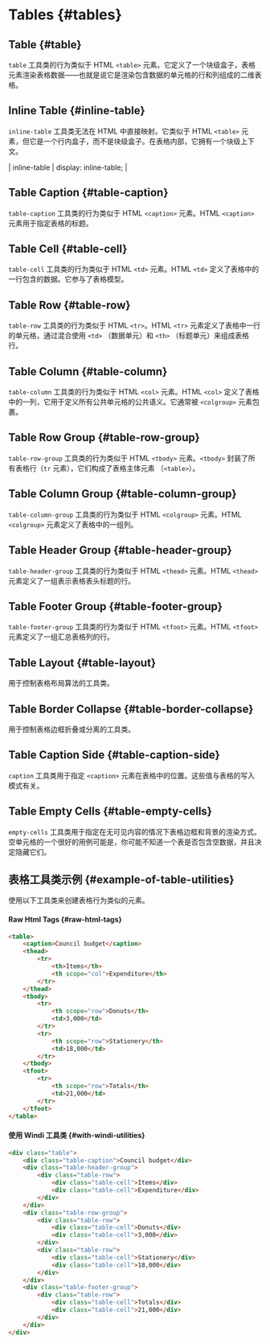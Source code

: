 # Tables {#tables}

## Table {#table}

`table` 工具类的行为类似于 HTML `<table>` 元素。它定义了一个块级盒子，表格元素渲染表格数据——也就是说它是渲染包含数据的单元格的行和列组成的二维表格。

<PlaygroundWithVariants
  variant='table'
  :variants='[]'
  fixed='dark:text-white opacity-85'
  nested=true
  appended='table-caption border-collapse text-center table-header-group table-row table-cell table-row-group table-footer-group text-xs border border-emerald-500 bg-emerald-200 p-1 py-2 text-emerald-600 font-medium font-bold'
  html='&lt;div class="{class} text-xs border-collapse"&gt;
    &lt;div class="table-caption text-center text-emerald-600 py-2 font-bold"&gt;Council budget&lt;/div&gt;
    &lt;div class="table-header-group bg-emerald-200"&gt;
        &lt;div class="table-row"&gt;
            &lt;div class="table-cell border border-emerald-500 p-1 text-emerald-600 font-medium"&gt;Items&lt;/div&gt;
            &lt;div class="table-cell border border-emerald-500 p-1 text-emerald-600 font-medium" scope="col"&gt;Expenditure&lt;/div&gt;
        &lt;/div&gt;
    &lt;/div&gt;
    &lt;div class="table-row-group"&gt;
        &lt;div class="table-row"&gt;
            &lt;div class="table-cell border border-emerald-500 p-1 text-emerald-600"&gt;Donuts&lt;/div&gt;
            &lt;div class="table-cell border border-emerald-500 p-1 text-emerald-600"&gt;3,000&lt;/div&gt;
        &lt;/div&gt;
        &lt;div class="table-row"&gt;
            &lt;div class="table-cell border border-emerald-500 p-1 text-emerald-600"&gt;Stationery&lt;/div&gt;
            &lt;div class="table-cell border border-emerald-500 p-1 text-emerald-600"&gt;18,000&lt;/div&gt;
        &lt;/div&gt;
    &lt;/div&gt;
    &lt;div class="table-footer-group"&gt;
        &lt;div class="table-row"&gt;
            &lt;div class="table-cell border border-emerald-500 p-1 text-emerald-600"&gt;Totals&lt;/div&gt;
            &lt;div class="table-cell border border-emerald-500 p-1 text-emerald-600"&gt;21,000&lt;/div&gt;
        &lt;/div&gt;
    &lt;/div&gt;
&lt;/div&gt;'
/>

## Inline Table {#inline-table}

`inline-table` 工具类无法在 HTML 中直接映射。它类似于 HTML `<table>` 元素，但它是一个行内盒子，而不是块级盒子。在表格内部，它拥有一个块级上下文。

<PlaygroundWithVariants
  variant='inline-table'
  :variants='[]'
  fixed='dark:text-white opacity-85'
  nested=true
  appended='table-caption border-collapse text-center table-header-group table-row table-cell table-row-group table-footer-group text-xs border border-emerald-500 bg-emerald-200 p-1 py-2 text-emerald-600 font-medium font-bold'
  html='&lt;div class="{class} text-xs border-collapse"&gt;
    &lt;div class="table-caption text-center text-emerald-600 py-2 font-bold"&gt;Council budget&lt;/div&gt;
    &lt;div class="table-header-group bg-emerald-200"&gt;
        &lt;div class="table-row"&gt;
            &lt;div class="table-cell border border-emerald-500 p-1 text-emerald-600 font-medium"&gt;Items&lt;/div&gt;
            &lt;div class="table-cell border border-emerald-500 p-1 text-emerald-600 font-medium" scope="col"&gt;Expenditure&lt;/div&gt;
        &lt;/div&gt;
    &lt;/div&gt;
    &lt;div class="table-row-group"&gt;
        &lt;div class="table-row"&gt;
            &lt;div class="table-cell border border-emerald-500 p-1 text-emerald-600"&gt;Donuts&lt;/div&gt;
            &lt;div class="table-cell border border-emerald-500 p-1 text-emerald-600"&gt;3,000&lt;/div&gt;
        &lt;/div&gt;
        &lt;div class="table-row"&gt;
            &lt;div class="table-cell border border-emerald-500 p-1 text-emerald-600"&gt;Stationery&lt;/div&gt;
            &lt;div class="table-cell border border-emerald-500 p-1 text-emerald-600"&gt;18,000&lt;/div&gt;
        &lt;/div&gt;
    &lt;/div&gt;
    &lt;div class="table-footer-group"&gt;
        &lt;div class="table-row"&gt;
            &lt;div class="table-cell border border-emerald-500 p-1 text-emerald-600"&gt;Totals&lt;/div&gt;
            &lt;div class="table-cell border border-emerald-500 p-1 text-emerald-600"&gt;21,000&lt;/div&gt;
        &lt;/div&gt;
    &lt;/div&gt;
&lt;/div&gt;'
/>

| inline-table	| display: inline-table; |

## Table Caption {#table-caption}

`table-caption` 工具类的行为类似于 HTML `<caption>` 元素。HTML `<caption>` 元素用于指定表格的标题。

<PlaygroundWithVariants
  variant='table-caption'
  :variants='[]'
  fixed='dark:text-white opacity-85'
  nested=true
  appended='table border-collapse text-center table-header-group table-row table-cell table-row-group table-footer-group text-xs border border-emerald-500 bg-emerald-200 p-1 py-2 text-emerald-600 font-medium font-bold ring ring-amber-400'
  html='&lt;div class="table text-xs border-collapse"&gt;
    &lt;div class="{class} text-center text-emerald-600 py-2 font-bold ring ring-amber-400"&gt;Council budget&lt;/div&gt;
    &lt;div class="table-header-group bg-emerald-200"&gt;
        &lt;div class="table-row"&gt;
            &lt;div class="table-cell border border-emerald-500 p-1 text-emerald-600 font-medium"&gt;Items&lt;/div&gt;
            &lt;div class="table-cell border border-emerald-500 p-1 text-emerald-600 font-medium" scope="col"&gt;Expenditure&lt;/div&gt;
        &lt;/div&gt;
    &lt;/div&gt;
    &lt;div class="table-row-group"&gt;
        &lt;div class="table-row"&gt;
            &lt;div class="table-cell border border-emerald-500 p-1 text-emerald-600"&gt;Donuts&lt;/div&gt;
            &lt;div class="table-cell border border-emerald-500 p-1 text-emerald-600"&gt;3,000&lt;/div&gt;
        &lt;/div&gt;
        &lt;div class="table-row"&gt;
            &lt;div class="table-cell border border-emerald-500 p-1 text-emerald-600"&gt;Stationery&lt;/div&gt;
            &lt;div class="table-cell border border-emerald-500 p-1 text-emerald-600"&gt;18,000&lt;/div&gt;
        &lt;/div&gt;
    &lt;/div&gt;
    &lt;div class="table-footer-group"&gt;
        &lt;div class="table-row"&gt;
            &lt;div class="table-cell border border-emerald-500 p-1 text-emerald-600"&gt;Totals&lt;/div&gt;
            &lt;div class="table-cell border border-emerald-500 p-1 text-emerald-600"&gt;21,000&lt;/div&gt;
        &lt;/div&gt;
    &lt;/div&gt;
&lt;/div&gt;'
/>

## Table Cell {#table-cell}

`table-cell` 工具类的行为类似于 HTML `<td>` 元素。HTML `<td>` 定义了表格中的一行包含的数据。它参与了表格模型。

<PlaygroundWithVariants
  variant='table-cell'
  :variants='[]'
  fixed='dark:text-white opacity-85'
  nested=true
  appended='table border-collapse table-caption text-center table-header-group table-row table-row-group table-footer-group text-xs border border-emerald-500 bg-emerald-200 p-1 py-2 text-emerald-600 font-medium font-bold ring ring-offset-2 ring-amber-400'
  html='&lt;div class="table text-xs border-collapse"&gt;
    &lt;div class="table-caption text-center text-emerald-600 py-2 font-bold"&gt;Council budget&lt;/div&gt;
    &lt;div class="table-header-group bg-emerald-200"&gt;
        &lt;div class="table-row"&gt;
            &lt;div class="table-cell border border-emerald-500 p-1 text-emerald-600 font-medium"&gt;Items&lt;/div&gt;
            &lt;div class="table-cell border border-emerald-500 p-1 text-emerald-600 font-medium" scope="col"&gt;Expenditure&lt;/div&gt;
        &lt;/div&gt;
    &lt;/div&gt;
    &lt;div class="table-row-group"&gt;
        &lt;div class="table-row"&gt;
            &lt;div class="table-cell ring ring-offset-2 ring-amber-400 border border-emerald-500 p-1 text-emerald-600"&gt;Donuts&lt;/div&gt;
            &lt;div class="table-cell border border-emerald-500 p-1 text-emerald-600"&gt;3,000&lt;/div&gt;
        &lt;/div&gt;
        &lt;div class="table-row"&gt;
            &lt;div class="table-cell border border-emerald-500 p-1 text-emerald-600"&gt;Stationery&lt;/div&gt;
            &lt;div class="table-cell border border-emerald-500 p-1 text-emerald-600"&gt;18,000&lt;/div&gt;
        &lt;/div&gt;
    &lt;/div&gt;
    &lt;div class="table-footer-group"&gt;
        &lt;div class="table-row"&gt;
            &lt;div class="table-cell border border-emerald-500 p-1 text-emerald-600"&gt;Totals&lt;/div&gt;
            &lt;div class="table-cell border border-emerald-500 p-1 text-emerald-600"&gt;21,000&lt;/div&gt;
        &lt;/div&gt;
    &lt;/div&gt;
&lt;/div&gt;'
/>

## Table Row {#table-row}

`table-row` 工具类的行为类似于 HTML `<tr>`。HTML `<tr>` 元素定义了表格中一行的单元格，通过混合使用 `<td>` （数据单元）和 `<th>` （标题单元）来组成表格行。

<PlaygroundWithVariants
  variant='table-row'
  :variants='[]'
  fixed='dark:text-white opacity-85'
  nested=true
  appended='table border-collapse text-center table-caption table-header-group table-row table-cell table-row-group table-footer-group text-xs border border-emerald-500 bg-emerald-200 p-1 py-2 text-emerald-600 font-medium font-bold ring ring-offset-2 ring-amber-400'
  html='&lt;div class="table text-xs border-collapse"&gt;
    &lt;div class="table-caption text-center text-emerald-600 py-2 font-bold"&gt;Council budget&lt;/div&gt;
    &lt;div class="table-header-group bg-emerald-200"&gt;
        &lt;div class="table-row"&gt;
            &lt;div class="table-cell border border-emerald-500 p-1 text-emerald-600 font-medium"&gt;Items&lt;/div&gt;
            &lt;div class="table-cell border border-emerald-500 p-1 text-emerald-600 font-medium" scope="col"&gt;Expenditure&lt;/div&gt;
        &lt;/div&gt;
    &lt;/div&gt;
    &lt;div class="table-row-group"&gt;
        &lt;div class="table-row ring ring-offset-2 ring-amber-400"&gt;
            &lt;div class="table-cell border border-emerald-500 p-1 text-emerald-600"&gt;Donuts&lt;/div&gt;
            &lt;div class="table-cell border border-emerald-500 p-1 text-emerald-600"&gt;3,000&lt;/div&gt;
        &lt;/div&gt;
        &lt;div class="table-row"&gt;
            &lt;div class="table-cell border border-emerald-500 p-1 text-emerald-600"&gt;Stationery&lt;/div&gt;
            &lt;div class="table-cell border border-emerald-500 p-1 text-emerald-600"&gt;18,000&lt;/div&gt;
        &lt;/div&gt;
    &lt;/div&gt;
    &lt;div class="table-footer-group"&gt;
        &lt;div class="table-row"&gt;
            &lt;div class="table-cell border border-emerald-500 p-1 text-emerald-600"&gt;Totals&lt;/div&gt;
            &lt;div class="table-cell border border-emerald-500 p-1 text-emerald-600"&gt;21,000&lt;/div&gt;
        &lt;/div&gt;
    &lt;/div&gt;
&lt;/div&gt;'
/>

## Table Column {#table-column}

`table-column` 工具类的行为类似于 HTML `<col>` 元素。HTML `<col>` 定义了表格中的一列，它用于定义所有公共单元格的公共语义。它通常被 `<colgroup>` 元素包裹。

<PlaygroundWithVariants
  variant='table-column'
  :variants='[]'
  fixed='dark:text-white opacity-85'
  nested=true
  appended='table text-center border-collapse table-caption table-column-group table-column table-row table-cell text-xs border border-emerald-500 bg-emerald-200 bg-teal-200 bg-yellow-200 bg-green-200 p-1 py-2 text-emerald-600 font-medium font-bold'
  html='&lt;div class="table border-collapse text-xs text-emerald-600"&gt;
    &lt;div class="table-caption text-center text-emerald-600 py-2 font-bold"&gt;Superheros&lt;/div&gt;
    &lt;div class="table-column-group"&gt;
        &lt;div class="table-column bg-emerald-200"&gt;&lt;/div&gt;
        &lt;div class="table-column bg-teal-200"&gt;&lt;/div&gt;
        &lt;div class="table-column bg-yellow-200"&gt;&lt;/div&gt;
    &lt;/div&gt;
    &lt;div class="table-row"&gt;
        &lt;div class="table-cell p-1 border border-emerald-500 font-medium"&gt;Hero&lt;/div&gt;
        &lt;div class="table-cell p-1 border border-emerald-500"&gt;Batman&lt;/div&gt;
        &lt;div class="table-cell p-1 border border-emerald-500"&gt;Flash&lt;/div&gt;
    &lt;/div&gt;
    &lt;div class="table-row"&gt;
        &lt;div class="table-cell p-1 border border-emerald-500 font-medium"&gt;Skill&lt;/div&gt;
        &lt;div class="table-cell p-1 border border-emerald-500"&gt;Smarts&lt;/div&gt;
        &lt;div class="table-cell p-1 border border-emerald-500"&gt;Speed&lt;/div&gt;
    &lt;/div&gt;
&lt;/div&gt;'
/>
## Table Row Group {#table-row-group}

`table-row-group` 工具类的行为类似于 HTML `<tbody>` 元素。`<tbody>` 封装了所有表格行（`tr` 元素），它们构成了表格主体元素   （`<table>`）。

<PlaygroundWithVariants
  variant='table-row-group'
  :variants='[]'
  fixed='dark:text-white opacity-85'
  nested=true
  appended='table border-collapse text-center table-caption table-header-group table-row table-cell table-row-group table-footer-group text-xs border border-emerald-500 bg-emerald-200 p-1 py-2 text-emerald-600 font-medium font-bold ring ring-offset-2 ring-amber-400'
  html='&lt;div class="table text-xs text-emerald-600 border-collapse"&gt;
    &lt;div class="table-caption text-center py-2 font-bold"&gt;Council budget&lt;/div&gt;
    &lt;div class="table-header-group bg-emerald-200"&gt;
        &lt;div class="table-row"&gt;
            &lt;div class="table-cell border border-emerald-500 p-1 font-medium"&gt;Items&lt;/div&gt;
            &lt;div class="table-cell border border-emerald-500 p-1 font-medium" scope="col"&gt;Expenditure&lt;/div&gt;
        &lt;/div&gt;
    &lt;/div&gt;
    &lt;div class="table-row-group ring ring-offset-2 ring-amber-400"&gt;
        &lt;div class="table-row"&gt;
            &lt;div class="table-cell border border-emerald-500 p-1"&gt;Donuts&lt;/div&gt;
            &lt;div class="table-cell border border-emerald-500 p-1"&gt;3,000&lt;/div&gt;
        &lt;/div&gt;
        &lt;div class="table-row"&gt;
            &lt;div class="table-cell border border-emerald-500 p-1"&gt;Stationery&lt;/div&gt;
            &lt;div class="table-cell border border-emerald-500 p-1"&gt;18,000&lt;/div&gt;
        &lt;/div&gt;
    &lt;/div&gt;
    &lt;div class="table-footer-group"&gt;
        &lt;div class="table-row"&gt;
            &lt;div class="table-cell border border-emerald-500 p-1"&gt;Totals&lt;/div&gt;
            &lt;div class="table-cell border border-emerald-500 p-1"&gt;21,000&lt;/div&gt;
        &lt;/div&gt;
    &lt;/div&gt;
&lt;/div&gt;'
/>

## Table Column Group {#table-column-group}

`table-column-group` 工具类的行为类似于 HTML `<colgroup>` 元素。HTML `<colgroup>` 元素定义了表格中的一组列。

<PlaygroundWithVariants
  variant='table-column-group'
  :variants='[]'
  fixed='dark:text-white opacity-85'
  nested=true
  appended='table text-center table-caption border-collapse table-column-group table-column table-row table-cell text-xs border border-emerald-500 bg-emerald-200 bg-teal-200 bg-yellow-200 bg-green-200 p-1 py-2 text-emerald-600 font-medium font-bold'
  html='&lt;div class="table text-xs text-emerald-600 border-collapse"&gt;
    &lt;div class="table-caption text-center text-emerald-600 py-2 font-bold"&gt;Superheros&lt;/div&gt;
    &lt;div class="table-column-group"&gt;
        &lt;div class="table-column bg-emerald-200"&gt;&lt;/div&gt;
        &lt;div class="table-column bg-teal-200"&gt;&lt;/div&gt;
        &lt;div class="table-column bg-yellow-200"&gt;&lt;/div&gt;
    &lt;/div&gt;
    &lt;div class="table-row"&gt;
        &lt;div class="table-cell p-1 border border-emerald-500 font-medium"&gt;Hero&lt;/div&gt;
        &lt;div class="table-cell p-1 border border-emerald-500"&gt;Batman&lt;/div&gt;
        &lt;div class="table-cell p-1 border border-emerald-500"&gt;Flash&lt;/div&gt;
    &lt;/div&gt;
    &lt;div class="table-row"&gt;
        &lt;div class="table-cell p-1 border border-emerald-500 font-medium"&gt;Skill&lt;/div&gt;
        &lt;div class="table-cell p-1 border border-emerald-500"&gt;Smarts&lt;/div&gt;
        &lt;div class="table-cell p-1 border border-emerald-500"&gt;Speed&lt;/div&gt;
    &lt;/div&gt;
&lt;/div&gt;'
/>

## Table Header Group {#table-header-group}

`table-header-group` 工具类的行为类似于 HTML `<thead>` 元素。HTML `<thead>` 元素定义了一组表示表格表头标题的行。

<PlaygroundWithVariants
  variant='table-header-group'
  :variants='[]'
  fixed='dark:text-white opacity-85'
  nested=true
  appended='table text-center table-caption border-collapse table-header-group table-row table-cell table-row-group table-footer-group text-xs border border-emerald-500 bg-emerald-200 p-1 py-2 text-emerald-600 font-medium font-bold ring ring-offset-2 ring-amber-400'
  html='&lt;div class="table text-xs border-collapse"&gt;
    &lt;div class="table-caption text-center text-emerald-600 py-2 font-bold"&gt;Council budget&lt;/div&gt;
    &lt;div class="table-header-group bg-emerald-200 ring ring-offset-2 ring-amber-400"&gt;
        &lt;div class="table-row"&gt;
            &lt;div class="table-cell border border-emerald-500 p-1 text-emerald-600 font-medium"&gt;Items&lt;/div&gt;
            &lt;div class="table-cell border border-emerald-500 p-1 text-emerald-600 font-medium" scope="col"&gt;Expenditure&lt;/div&gt;
        &lt;/div&gt;
    &lt;/div&gt;
    &lt;div class="table-row-group"&gt;
        &lt;div class="table-row"&gt;
            &lt;div class="table-cell border border-emerald-500 p-1 text-emerald-600"&gt;Donuts&lt;/div&gt;
            &lt;div class="table-cell border border-emerald-500 p-1 text-emerald-600"&gt;3,000&lt;/div&gt;
        &lt;/div&gt;
        &lt;div class="table-row"&gt;
            &lt;div class="table-cell border border-emerald-500 p-1 text-emerald-600"&gt;Stationery&lt;/div&gt;
            &lt;div class="table-cell border border-emerald-500 p-1 text-emerald-600"&gt;18,000&lt;/div&gt;
        &lt;/div&gt;
    &lt;/div&gt;
    &lt;div class="table-footer-group"&gt;
        &lt;div class="table-row"&gt;
            &lt;div class="table-cell border border-emerald-500 p-1 text-emerald-600"&gt;Totals&lt;/div&gt;
            &lt;div class="table-cell border border-emerald-500 p-1 text-emerald-600"&gt;21,000&lt;/div&gt;
        &lt;/div&gt;
    &lt;/div&gt;
&lt;/div&gt;'
/>

## Table Footer Group {#table-footer-group}

`table-footer-group` 工具类的行为类似于 HTML `<tfoot>` 元素。HTML `<tfoot>` 元素定义了一组汇总表格列的行。

<PlaygroundWithVariants
  variant='table-footer-group'
  :variants='[]'
  fixed='dark:text-white opacity-85'
  nested=true
  appended='table text-center table-caption border-collapse table-header-group table-row table-cell table-row-group table-footer-group text-xs border border-emerald-500 bg-emerald-200 p-1 py-2 text-emerald-600 font-medium font-bold ring ring-offset-2 ring-amber-400'
  html='&lt;div class="table text-xs border-collapse"&gt;
    &lt;div class="table-caption text-center text-emerald-600 py-2 font-bold"&gt;Council budget&lt;/div&gt;
    &lt;div class="table-header-group bg-emerald-200"&gt;
        &lt;div class="table-row"&gt;
            &lt;div class="table-cell border border-emerald-500 p-1 text-emerald-600 font-medium"&gt;Items&lt;/div&gt;
            &lt;div class="table-cell border border-emerald-500 p-1 text-emerald-600 font-medium" scope="col"&gt;Expenditure&lt;/div&gt;
        &lt;/div&gt;
    &lt;/div&gt;
    &lt;div class="table-row-group"&gt;
        &lt;div class="table-row"&gt;
            &lt;div class="table-cell border border-emerald-500 p-1 text-emerald-600"&gt;Donuts&lt;/div&gt;
            &lt;div class="table-cell border border-emerald-500 p-1 text-emerald-600"&gt;3,000&lt;/div&gt;
        &lt;/div&gt;
        &lt;div class="table-row"&gt;
            &lt;div class="table-cell border border-emerald-500 p-1 text-emerald-600"&gt;Stationery&lt;/div&gt;
            &lt;div class="table-cell border border-emerald-500 p-1 text-emerald-600"&gt;18,000&lt;/div&gt;
        &lt;/div&gt;
    &lt;/div&gt;
    &lt;div class="table-footer-group ring ring-offset-2 ring-amber-400"&gt;
        &lt;div class="table-row"&gt;
            &lt;div class="table-cell border border-emerald-500 p-1 text-emerald-600"&gt;Totals&lt;/div&gt;
            &lt;div class="table-cell border border-emerald-500 p-1 text-emerald-600"&gt;21,000&lt;/div&gt;
        &lt;/div&gt;
    &lt;/div&gt;
&lt;/div&gt;'
/>

## Table Layout {#table-layout}

用于控制表格布局算法的工具类。

<PlaygroundWithVariants
  variant='auto'
  :variants="['auto', 'fixed']"
  prefix='table'
  fixed='dark:text-white opacity-85'
  nested=true
  appended='border-collapse text-center text-xs border border-emerald-500 bg-emerald-200 p-1 py-2 text-emerald-600 font-medium font-bold w-2/3'
  html='&lt;table class="{class} text-xs border-collapse w-2/3"&gt;
    &lt;caption class="text-center text-emerald-600 py-2 font-bold"&gt;Council budget&lt;/caption&gt;
    &lt;thead class="bg-emerald-200"&gt;
        &lt;tr&gt;
            &lt;th class="border border-emerald-500 p-1 text-emerald-600 font-medium"&gt;Items&lt;/th&gt;
            &lt;th class="border border-emerald-500 p-1 text-emerald-600 font-medium"&gt;Expenditure&lt;/th&gt;
        &lt;/tr&gt;
    &lt;/thead&gt;
    &lt;tbody&gt;
        &lt;tr&gt;
            &lt;td class="border border-emerald-500 p-1 text-emerald-600"&gt;Donuts&lt;/td&gt;
            &lt;td class="border border-emerald-500 p-1 text-emerald-600"&gt;3,000&lt;/td&gt;
        &lt;/tr&gt;
        &lt;tr&gt;
            &lt;td class="border border-emerald-500 p-1 text-emerald-600"&gt;Stationery&lt;/td&gt;
            &lt;td class="border border-emerald-500 p-1 text-emerald-600"&gt;18,000&lt;/td&gt;
        &lt;/tr&gt;
    &lt;/tbody&gt;
    &lt;tfoot&gt;
        &lt;tr&gt;
            &lt;td class="border border-emerald-500 p-1 text-emerald-600"&gt;Totals&lt;/td&gt;
            &lt;td class="border border-emerald-500 p-1 text-emerald-600"&gt;21,000&lt;/td&gt;
        &lt;/tr&gt;
    &lt;/tfoot&gt;
&lt;/table&gt;'
/>

## Table Border Collapse {#table-border-collapse}

用于控制表格边框折叠或分离的工具类。

<PlaygroundWithVariants
  variant='collapse'
  :variants="['collapse', 'separate']"
  prefix='border'
  fixed='dark:text-white opacity-85'
  nested=true
  appended='table table-caption text-center table-header-group table-row table-cell table-row-group table-footer-group text-xs border border-emerald-500 bg-emerald-200 p-1 py-2 text-emerald-600 font-medium font-bold'
  html='&lt;div class="table {class} text-xs"&gt;
    &lt;div class="table-caption text-center text-emerald-600 py-2 font-bold"&gt;Council budget&lt;/div&gt;
    &lt;div class="table-header-group bg-emerald-200"&gt;
        &lt;div class="table-row"&gt;
            &lt;div class="table-cell border border-emerald-500 p-1 text-emerald-600 font-medium"&gt;Items&lt;/div&gt;
            &lt;div class="table-cell border border-emerald-500 p-1 text-emerald-600 font-medium" scope="col"&gt;Expenditure&lt;/div&gt;
        &lt;/div&gt;
    &lt;/div&gt;
    &lt;div class="table-row-group"&gt;
        &lt;div class="table-row"&gt;
            &lt;div class="table-cell border border-emerald-500 p-1 text-emerald-600"&gt;Donuts&lt;/div&gt;
            &lt;div class="table-cell border border-emerald-500 p-1 text-emerald-600"&gt;3,000&lt;/div&gt;
        &lt;/div&gt;
        &lt;div class="table-row"&gt;
            &lt;div class="table-cell border border-emerald-500 p-1 text-emerald-600"&gt;Stationery&lt;/div&gt;
            &lt;div class="table-cell border border-emerald-500 p-1 text-emerald-600"&gt;18,000&lt;/div&gt;
        &lt;/div&gt;
    &lt;/div&gt;
    &lt;div class="table-footer-group"&gt;
        &lt;div class="table-row"&gt;
            &lt;div class="table-cell border border-emerald-500 p-1 text-emerald-600"&gt;Totals&lt;/div&gt;
            &lt;div class="table-cell border border-emerald-500 p-1 text-emerald-600"&gt;21,000&lt;/div&gt;
        &lt;/div&gt;
    &lt;/div&gt;
&lt;/div&gt;'
/>

## Table Caption Side {#table-caption-side}

`caption` 工具类用于指定 `<caption>` 元素在表格中的位置。这些值与表格的写入模式有关。

<PlaygroundWithVariants
  variant='top'
  :variants="['top', 'bottom']"
  prefix='caption'
  fixed='dark:text-white opacity-85'
  nested=true
  appended='table table-caption text-center table-header-group table-row table-cell table-row-group table-footer-group text-xs border border-emerald-500 bg-emerald-200 p-1 py-2 text-emerald-600 font-medium font-bold'
  html='&lt;div class="table {class} text-xs"&gt;
    &lt;div class="table-caption text-center text-emerald-600 py-2 font-bold"&gt;Council budget&lt;/div&gt;
    &lt;div class="table-header-group bg-emerald-200"&gt;
        &lt;div class="table-row"&gt;
            &lt;div class="table-cell border border-emerald-500 p-1 text-emerald-600 font-medium"&gt;Items&lt;/div&gt;
            &lt;div class="table-cell border border-emerald-500 p-1 text-emerald-600 font-medium" scope="col"&gt;Expenditure&lt;/div&gt;
        &lt;/div&gt;
    &lt;/div&gt;
    &lt;div class="table-row-group"&gt;
        &lt;div class="table-row"&gt;
            &lt;div class="table-cell border border-emerald-500 p-1 text-emerald-600"&gt;Donuts&lt;/div&gt;
            &lt;div class="table-cell border border-emerald-500 p-1 text-emerald-600"&gt;3,000&lt;/div&gt;
        &lt;/div&gt;
        &lt;div class="table-row"&gt;
            &lt;div class="table-cell border border-emerald-500 p-1 text-emerald-600"&gt;Stationery&lt;/div&gt;
            &lt;div class="table-cell border border-emerald-500 p-1 text-emerald-600"&gt;18,000&lt;/div&gt;
        &lt;/div&gt;
    &lt;/div&gt;
    &lt;div class="table-footer-group"&gt;
        &lt;div class="table-row"&gt;
            &lt;div class="table-cell border border-emerald-500 p-1 text-emerald-600"&gt;Totals&lt;/div&gt;
            &lt;div class="table-cell border border-emerald-500 p-1 text-emerald-600"&gt;21,000&lt;/div&gt;
        &lt;/div&gt;
    &lt;/div&gt;
&lt;/div&gt;'
/>

## Table Empty Cells {#table-empty-cells}

`empty-cells` 工具类用于指定在无可见内容的情况下表格边框和背景的渲染方式。空单元格的一个很好的用例可能是，你可能不知道一个表是否包含空数据，并且决定隐藏它们。

<PlaygroundWithVariants
  variant='visible'
  :variants="['visible', 'hidden']"
  prefix='empty-cells'
  fixed='dark:text-white opacity-85 text-xs'
  nested=true
  appended='border-separate text-emerald-600 border border-emerald-500 p-1 font-medium font-bold py-2 text-center'
  html='&lt;table class="border-separate text-emerald-600 {class}"&gt;
  &lt;caption class="text-center py-2 font-bold"&gt;Client Info&lt;/caption&gt;
  &lt;tbody&gt;
    &lt;tr&gt;
      &lt;th class="border border-emerald-500 p-1 font-medium"&gt;Client Name&lt;/th&gt;
    	&lt;th class="border border-emerald-500 p-1 font-medium"&gt;Age&lt;/th&gt;
    &lt;/tr&gt;
    &lt;tr&gt;
    	&lt;td class="border border-emerald-500 p-1"&gt;&lt;/td&gt;
    	&lt;td class="border border-emerald-500 p-1"&gt;25&lt;/td&gt;
    &lt;/tr&gt;
    &lt;tr&gt;
      &lt;td class="border border-emerald-500 p-1"&gt;Louise Q.&lt;/td&gt;
      &lt;td class="border border-emerald-500 p-1"&gt;&lt;/td&gt;
    &lt;/tr&gt;
    &lt;tr&gt;
      &lt;td class="border border-emerald-500 p-1"&gt;Owen B.&lt;/td&gt;
      &lt;td class="border border-emerald-500 p-1"&gt;&lt;/td&gt;
    &lt;/tr&gt;
  &lt;/tbody&gt;
&lt;/table&gt;'
/>

## 表格工具类示例 {#example-of-table-utilities}

使用以下工具类来创建表格行为类似的元素。

#### Raw Html Tags {#raw-html-tags}

```html
<table>
    <caption>Council budget</caption>
    <thead>
        <tr>
            <th>Items</th>
            <th scope="col">Expenditure</th>
        </tr>
    </thead>
    <tbody>
        <tr>
            <th scope="row">Donuts</th>
            <td>3,000</td>
        </tr>
        <tr>
            <th scope="row">Stationery</th>
            <td>18,000</td>
        </tr>
    </tbody>
    <tfoot>
        <tr>
            <th scope="row">Totals</th>
            <td>21,000</td>
        </tr>
    </tfoot>
</table>
```

#### 使用 Windi 工具类 {#with-windi-utilities}

```html
<div class="table">
    <div class="table-caption">Council budget</div>
    <div class="table-header-group">
        <div class="table-row">
            <div class="table-cell">Items</div>
            <div class="table-cell">Expenditure</div>
        </div>
    </div>
    <div class="table-row-group">
        <div class="table-row">
            <div class="table-cell">Donuts</div>
            <div class="table-cell">3,000</div>
        </div>
        <div class="table-row">
            <div class="table-cell">Stationery</div>
            <div class="table-cell">18,000</div>
        </div>
    </div>
    <div class="table-footer-group">
        <div class="table-row">
            <div class="table-cell">Totals</div>
            <div class="table-cell">21,000</div>
        </div>
    </div>
</div>
```